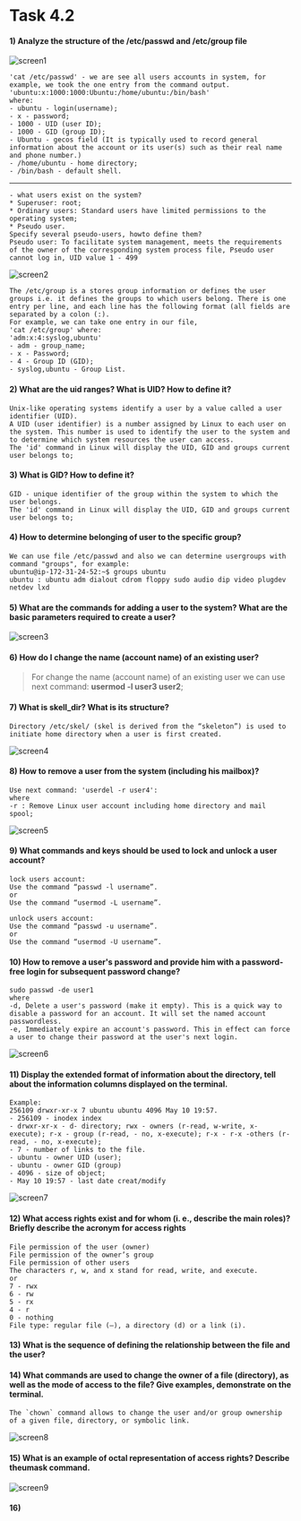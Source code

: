 # Task 4.2 
#### 1) Analyze the structure of the /etc/passwd and /etc/group file
![screen1](https://github.com/NikPryvalov/DevOps_online_Kharkiv_2022Q1Q2/blob/main/m4/task4.2/screen/screen1.png)
```
'cat /etc/passwd' - we are see all users accounts in system, for example, we took the one entry from the command output.
'ubuntu:x:1000:1000:Ubuntu:/home/ubuntu:/bin/bash'
where: 
- ubuntu - login(username);
- x - password;
- 1000 - UID (user ID);
- 1000 - GID (group ID);
- Ubuntu - gecos field (It is typically used to record general information about the account or its user(s) such as their real name and phone number.)
- /home/ubuntu - home directory;
- /bin/bash - default shell.
```
-------------------------------------------------------------------------------------------------------------------------------------------------------------------------
```
- what users exist on the system? 
* Superuser: root;
* Ordinary users: Standard users have limited permissions to the operating system;
* Pseudo user.
Specify several pseudo-users, howto define them?
Pseudo user: To facilitate system management, meets the requirements of the owner of the corresponding system process file, Pseudo user cannot log in, UID value 1 - 499
```
![screen2](https://github.com/NikPryvalov/DevOps_online_Kharkiv_2022Q1Q2/blob/main/m4/task4.2/screen/screen2.png)
```
The /etc/group is a stores group information or defines the user groups i.e. it defines the groups to which users belong. There is one entry per line, and each line has the following format (all fields are separated by a colon (:).
For example, we can take one entry in our file, 
'cat /etc/group' where:
'adm:x:4:syslog,ubuntu'
- adm - group_name;
- x - Password;
- 4 - Group ID (GID);
- syslog,ubuntu - Group List.
```
#### 2) What are the uid ranges? What is UID? How to define it?
```
Unix-like operating systems identify a user by a value called a user identifier (UID).
A UID (user identifier) is a number assigned by Linux to each user on the system. This number is used to identify the user to the system and to determine which system resources the user can access.
The 'id' command in Linux will display the UID, GID and groups current user belongs to;
```
#### 3) What is GID? How to define it?
```
GID - unique identifier of the group within the system to which the user belongs.
The 'id' command in Linux will display the UID, GID and groups current user belongs to;
```
#### 4) How to determine belonging of user to the specific group?
```
We can use file /etc/passwd and also we can determine usergroups with command "groups", for example:
ubuntu@ip-172-31-24-52:~$ groups ubuntu
ubuntu : ubuntu adm dialout cdrom floppy sudo audio dip video plugdev netdev lxd
```
#### 5) What are the commands for adding a user to the system? What are the basic parameters required to create a user?
![screen3](https://github.com/NikPryvalov/DevOps_online_Kharkiv_2022Q1Q2/blob/main/m4/task4.2/screen/screen3.png)
#### 6) How do I change the name (account name) of an existing user?
> For change the name (account name) of an existing user we can use next command: **usermod -l user3 user2**; 
#### 7) What is skell_dir? What is its structure?
```
Directory /etc/skel/ (skel is derived from the “skeleton”) is used to initiate home directory when a user is first created.
```
![screen4](https://github.com/NikPryvalov/DevOps_online_Kharkiv_2022Q1Q2/blob/main/m4/task4.2/screen/screen4.png)
#### 8) How to remove a user from the system (including his mailbox)?
```
Use next command: 'userdel -r user4':
where 
-r : Remove Linux user account including home directory and mail spool;
```
![screen5](https://github.com/NikPryvalov/DevOps_online_Kharkiv_2022Q1Q2/blob/main/m4/task4.2/screen/screen5.png)
#### 9) What commands and keys should be used to lock and unlock a user account?
```
lock users account:
Use the command “passwd -l username”.
or
Use the command “usermod -L username”.

unlock users account:
Use the command “passwd -u username”.
or
Use the command “usermod -U username”.
```
#### 10) How to remove a user's password and provide him with a password-free login for subsequent password change?
```
sudo passwd -de user1
where 
-d, Delete a user's password (make it empty). This is a quick way to disable a password for an account. It will set the named account passwordless.
-e, Immediately expire an account's password. This in effect can force a user to change their password at the user's next login.
```
![screen6](https://github.com/NikPryvalov/DevOps_online_Kharkiv_2022Q1Q2/blob/main/m4/task4.2/screen/screen6.png)
#### 11) Display the extended format of information about the directory, tell about the information columns displayed on the terminal.
```
Example:
256109 drwxr-xr-x 7 ubuntu ubuntu 4096 May 10 19:57.
- 256109 - inodex index 
- drwxr-xr-x - d- directory; rwx - owners (r-read, w-write, x-execute); r-x - group (r-read, - no, x-execute); r-x - r-x -others (r-read, - no, x-execute);
- 7 - number of links to the file.
- ubuntu - owner UID (user);
- ubuntu - owner GID (group)
- 4096 - size of object;
- May 10 19:57 - last date creat/modify
```
![screen7](https://github.com/NikPryvalov/DevOps_online_Kharkiv_2022Q1Q2/blob/main/m4/task4.2/screen/screen7.png)
#### 12) What access rights exist and for whom (i. e., describe the main roles)? Briefly describe the acronym for access rights
```
File permission of the user (owner)
File permission of the owner’s group
File permission of other users
The characters r, w, and x stand for read, write, and execute.
or
7 - rwx
6 - rw
5 - rx
4 - r
0 - nothing
File type: regular file (–), a directory (d) or a link (i).
```
#### 13) What is the sequence of defining the relationship between the file and the user?
#### 14) What commands are used to change the owner of a file (directory), as well as the mode of access to the file? Give examples, demonstrate on the terminal.
```
The `chown` command allows to change the user and/or group ownership of a given file, directory, or symbolic link.
```
![screen8](https://github.com/NikPryvalov/DevOps_online_Kharkiv_2022Q1Q2/blob/main/m4/task4.2/screen/screen8.png)
#### 15) What is an example of octal representation of access rights? Describe theumask command.
![screen9](https://github.com/NikPryvalov/DevOps_online_Kharkiv_2022Q1Q2/blob/main/m4/task4.2/screen/screen9.png)
#### 16) 
